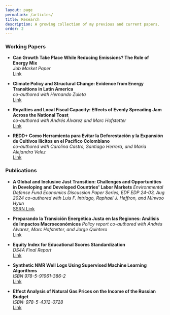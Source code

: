 ```yaml
---
layout: page
permalink: /articles/
title: Research
description: A growing collection of my previous and current papers.
order: 2
---
```


### Working Papers
- **Can Growth Take Place While Reducing Emissions? The Role of Energy Mix**  
  *Job Market Paper*  
  [Link](https://drive.google.com/file/d/1OYfmpbXXvGDWXk05rwiFRDG5Hy7fEBmC/view?usp=sharing)

- **Climate Policy and Structural Change: Evidence from Energy Transitions in Latin America**  
  *co-authored with Hernando Zuleta*  
  [Link](https://drive.google.com/file/d/1DduJE1t9aS-qPoZ3kPA1HDYLHvaDmDIy/view?usp=sharing)

- **Royalties and Local Fiscal Capacity: Effects of Evenly Spreading Jam Across the National Toast**  
  *co-authored with Andrés Álvarez and Marc Hofstetter*  
  [Link](https://drive.google.com/file/d/1JCHvFAJJ7fhiEfZBikHKosTsYEUB64Zr/view?usp=sharing)

- **REDD+ Como Herramienta para Evitar la Deforestación y la Expansión de Cultivos Ilícitos en el Pacífico Colombiano**  
  *co-authored with Carolina Castro, Santiago Herrera, and Maria Alejandra Velez*  
  [Link](https://www.youtube.com/watch?v=xU4Jb-72xrM&ab_channel=17thBiennialConference)


### Publications
- **A Global and Inclusive Just Transition: Challenges and Opportunities in Developing and Developed Countries' Labor Markets**
  *Environmental Defense Fund Economics Discussion Paper Series, EDF EDP 24-03, Aug 2024*
  *co-authored with Luis F. Intriago, Raphael J. Heffron, and Minwoo Hyun*  
  [SSRN Link](https://papers.ssrn.com/sol3/papers.cfm?abstract_id=4927054)

- **Preparando la Transición Energética Justa en las Regiones: Análisis de Impactos Macroeconómicos** 
  *Policy report*
  *co-authored with Andrés Álvarez, Marc Hofstetter, and Jorge Quintero*  
  [Link](https://drive.google.com/file/d/1GrqKq97daDK4Y_TtNg9b-AISaHIokySr/view?usp=sharing)

- **Equity Index for Educational Scores Standardization**  
  *DS4A Final Report*  
  [Link](https://drive.google.com/file/d/1dAOAYl9Zv2LbpIC8MDnJCwkkivqwOJCI/view?usp=sharing)

- **Synthetic NMR Well Logs Using Supervised Machine Learning Algorithms**  
  *ISBN 978-5-91961-386-2*  
  [Link](https://drive.google.com/open?id=1Q97DmgdgpPPgY94va7neegoupcxxAq14)

- **Effect Analysis of Natural Gas Prices on the Income of the Russian Budget**  
  *ISBN: 978-5-4312-0728*  
  [Link](https://elibrary.ru/item.asp?id=41324383)

<!-- - **ARIMA Forecast to Detect and Avoid Stuck Pipe Problems During Drilling**  
  *ISBN 978-5-4312-0708-2*  
  [Link](http://udsu.ru/files/nauka/002812-ConfXLVII.pdf)

- **Aplicación del Método FMEA en la Perforación de Pozos**  
  *Journal Technosphere Management 2018*  
  [Link](http://f-ing.udsu.ru/technosphere/issue/technosphere-t01-362-482/tom01-446-457)

- **Application of FMEA Methodology in Well Drilling**  
  *ISBN: 978-5-4312-0641-2*  
  [Link](https://elibrary.ru/item.asp?id=35659175) -->

